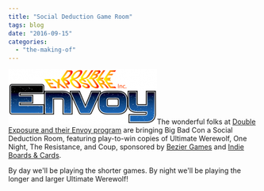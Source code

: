 ```yaml
---
title: "Social Deduction Game Room"
tags: blog
date: "2016-09-15"
categories: 
  - "the-making-of"
---
```


![logo-envoy](images/logo-envoy-300x112.png)The wonderful folks at [Double Exposure and their Envoy program](http://www.dexposure.com/envoy/) are bringing Big Bad Con a Social Deduction Room, featuring play-to-win copies of Ultimate Werewolf, One Night, The Resistance, and Coup, sponsored by [Bezier Games](http://beziergames.com/) and [Indie Boards & Cards](http://www.indieboardsandcards.com/).

By day we'll be playing the shorter games. By night we'll be playing the longer and larger Ultimate Werewolf!
